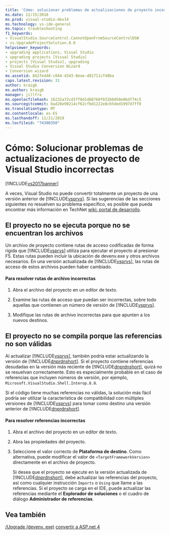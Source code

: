 ```yaml
---
title: 'Cómo: solucionar problemas de actualizaciones de proyecto incorrectas | Microsoft Docs'
ms.date: 11/15/2016
ms.prod: visual-studio-dev14
ms.technology: vs-ide-general
ms.topic: troubleshooting
f1_keywords:
- VisualStudio.SourceControl.CannotOpenFromSourceControlDSW
- vs.UpgradeProjectSolution.8.0
helpviewer_keywords:
- upgrading applications, Visual Studio
- upgrading projects [Visual Studio]
- projects [Visual Studio], upgrading
- Visual Studio Conversion Wizard
- Conversion wizard
ms.assetid: 842fe448-c044-4343-8eae-d81711cf48ba
caps.latest.revision: 31
author: kraigb
ms.author: kraigb
manager: jillfra
ms.openlocfilehash: 16232a72cd37f8d1d68760f032b6050e0bdf74c5
ms.sourcegitcommit: bad28e99214cf62cfbd1222e8cb5ded1997d7ff0
ms.translationtype: MT
ms.contentlocale: es-ES
ms.lasthandoff: 11/21/2019
ms.locfileid: "74300350"
---
```

# <a name="how-to-troubleshoot-unsuccessful-visual-studio-project-upgrades"></a>Cómo: Solucionar problemas de actualizaciones de proyecto de Visual Studio incorrectas
[!INCLUDE[vs2017banner](../includes/vs2017banner.md)]

A veces, Visual Studio no puede convertir totalmente un proyecto de una versión anterior de [!INCLUDE[vsprvs](../includes/vsprvs-md.md)]. Si las sugerencias de las secciones siguientes no resuelven su problema específico, es posible que pueda encontrar más información en TechNet [wiki: portal de desarrollo](https://go.microsoft.com/fwlink/?LinkId=254808).

## <a name="the-project-does-not-run-because-files-are-not-found"></a>El proyecto no se ejecuta porque no se encuentran los archivos
 Un archivo de proyecto contiene rutas de acceso codificadas de forma rígida que [!INCLUDE[vsprvs](../includes/vsprvs-md.md)] utiliza para ejecutar el proyecto al presionar F5. Estas rutas pueden incluir la ubicación de devenv.exe y otros archivos necesarios. En una versión actualizada de [!INCLUDE[vsprvs](../includes/vsprvs-md.md)], las rutas de acceso de estos archivos pueden haber cambiado.

#### <a name="to-resolve-incorrect-file-paths"></a>Para resolver rutas de archivo incorrectas

1. Abra el archivo del proyecto en un editor de texto.

2. Examine las rutas de acceso que puedan ser incorrectas, sobre todo aquellas que contienen un número de versión de [!INCLUDE[vsprvs](../includes/vsprvs-md.md)].

3. Modifique las rutas de archivo incorrectas para que apunten a los nuevos destinos.

## <a name="the-project-does-not-build-because-references-are-not-valid"></a>El proyecto no se compila porque las referencias no son válidas
 Al actualizar [!INCLUDE[vsprvs](../includes/vsprvs-md.md)], también podría estar actualizando la versión de [!INCLUDE[dnprdnshort](../includes/dnprdnshort-md.md)]. Si el proyecto contiene referencias desudadas en la versión más reciente de [!INCLUDE[dnprdnshort](../includes/dnprdnshort-md.md)], quizá no se resuelvan correctamente. Esto es especialmente probable en el caso de referencias que incluyen números de versión, por ejemplo, `Microsoft.VisualStudio.Shell.Interop.8.0`.

 Si el código tiene muchas referencias no válidas, la solución más fácil podría ser utilizar la característica de compatibilidad con múltiples versiones de [!INCLUDE[vsprvs](../includes/vsprvs-md.md)] para tomar como destino una versión anterior de [!INCLUDE[dnprdnshort](../includes/dnprdnshort-md.md)].

#### <a name="to-resolve-incorrect-references"></a>Para resolver referencias incorrectas

1. Abra el archivo del proyecto en un editor de texto.

2. Abra las propiedades del proyecto.

3. Seleccione el valor correcto de **Plataforma de destino**. Como alternativa, puede modificar el valor de `<TargetFrameworkVersion>` directamente en el archivo de proyecto.

   Si desea que el proyecto se ejecute en la versión actualizada de [!INCLUDE[dnprdnshort](../includes/dnprdnshort-md.md)], debe actualizar las referencias del proyecto, así como cualquier instrucción `Imports` o `Using` que llame a las referencias. Si el proyecto se carga en el IDE, puede actualizar las referencias mediante el **Explorador de soluciones** o el cuadro de diálogo **Administrador de referencias**.

## <a name="see-also"></a>Vea también
 [/Upgrade (devenv. exe)](../ide/reference/upgrade-devenv-exe.md) [convertir a ASP.net 4](https://msdn.microsoft.com/library/790147c6-36c1-41b5-a52d-30b9ccd2bd10)
